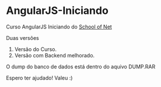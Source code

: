 # AngularJS-Iniciando
Curso AngularJS Iniciando do [School of Net](https://www.schoolofnet.com/)

Duas versões

1. Versão do Curso.
2. Versão com Backend melhorado.

O dump do banco de dados está dentro do aquivo DUMP.RAR

Espero ter ajudado! Valeu :)
